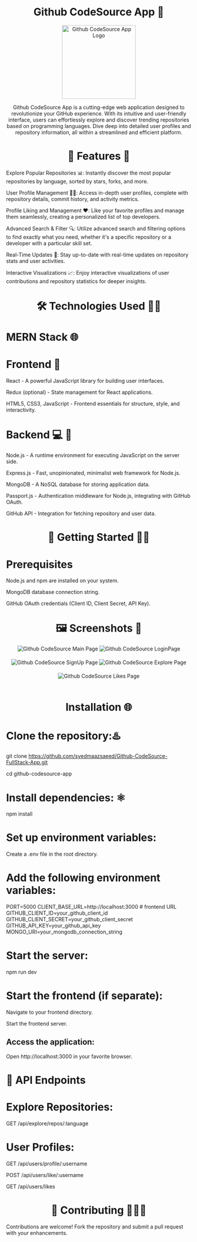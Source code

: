 <h1 align="center">Github CodeSource App 🚀</h1>
<p align="center">
  <img src="https://github.com/syedmaazsaeed/Github-CodeSource-FullStack-App/raw/main/frontend/dist/logo.png" alt="Github CodeSource App Logo" width="200">
</p>

<p align="center">
 Github CodeSource App is a cutting-edge web application designed to revolutionize your GitHub experience. With its intuitive and user-friendly interface, users can effortlessly explore and discover trending repositories based on programming languages. Dive deep into detailed user profiles and repository information, all within a streamlined and efficient platform.
</p>

<h1 align="center">🌟 Features 🤖</h1>

Explore Popular Repositories 📊: Instantly discover the most popular repositories by language, sorted by stars, forks, and more.

User Profile Management 🧑‍💻: Access in-depth user profiles, complete with repository details, commit history, and activity metrics.

Profile Liking and Management ❤️: Like your favorite profiles and manage them seamlessly, creating a personalized list of top developers.

Advanced Search & Filter 🔍: Utilize advanced search and filtering options to find exactly what you need, whether it's a specific repository or a developer with a particular skill set.

Real-Time Updates 🔄: Stay up-to-date with real-time updates on repository stats and user activities.

Interactive Visualizations 📈: Enjoy interactive visualizations of user contributions and repository statistics for deeper insights.


<h1 align="center">🛠️ Technologies Used 🕵🏻</h1>

### <h1> <b>MERN Stack 🌐</b> </h1>

<h1>Frontend 🌈 </h1>

React - A powerful JavaScript library for building user interfaces.

Redux (optional) - State management for React applications.

HTML5, CSS3, JavaScript - Frontend essentials for structure, style, and interactivity.

<h1>Backend 💻 🚀</h1>

Node.js - A runtime environment for executing JavaScript on the server side.

Express.js - Fast, unopinionated, minimalist web framework for Node.js.

MongoDB - A NoSQL database for storing application data.

Passport.js - Authentication middleware for Node.js, integrating with GitHub OAuth.

GitHub API - Integration for fetching repository and user data.

<h1 align="center">🚀 Getting Started 🧑‍💻</h1>

<h1> Prerequisites </h1>

Node.js and npm are installed on your system.

MongoDB database connection string.

GitHub OAuth credentials (Client ID, Client Secret, API Key).


<h1 align="center">🖼️ Screenshots 📸</h1>

<div align="center">
  <img src="https://github.com/syedmaazsaeed/Github-CodeSource-FullStack-App/blob/main/frontend/src/Images/Github-Main-Section.png" alt="Github CodeSource Main Page" style="max-width: 100%; margin-bottom: 20px;">
  
  <img src="https://github.com/syedmaazsaeed/Github-CodeSource-FullStack-App/blob/main/frontend/src/Images/Github-Login-section.png" alt="Github CodeSource LoginPage" style="max-width: 100%; margin-bottom: 20px;">
  <br>
  <img src="[path/to/screenshot3.png](https://github.com/syedmaazsaeed/Github-CodeSource-FullStack-App/blob/main/frontend/src/Images/Github-SignUp-section.png)" alt="Github CodeSource SignUp Page" style="max-width: 100%; margin-bottom: 20px;">
  <img src="[path/to/screenshot4.png](https://github.com/syedmaazsaeed/Github-CodeSource-FullStack-App/blob/main/frontend/src/Images/Github-Explore.png)" alt="Github CodeSource Explore Page" style="max-width: 100%;">
<br>
  <img src="https://github.com/syedmaazsaeed/Github-CodeSource-FullStack-App/blob/main/frontend/src/Images/Github-Likes.png" alt="Github CodeSource Likes Page" style="max-width: 100%; margin-bottom: 20px;">
</div>


<h1 align="center">Installation 🌐 </h1>

<h1>Clone the repository:♨️ </h1>

git clone https://github.com/syedmaazsaeed/Github-CodeSource-FullStack-App.git

cd github-codesource-app

<h1>Install dependencies: ⚛</h1>

npm install

<h1>Set up environment variables: </h1>

Create a .env file in the root directory.

<h1>Add the following environment variables: </h1>

PORT=5000
CLIENT_BASE_URL=http://localhost:3000   # frontend URL
GITHUB_CLIENT_ID=your_github_client_id
GITHUB_CLIENT_SECRET=your_github_client_secret
GITHUB_API_KEY=your_github_api_key
MONGO_URI=your_mongodb_connection_string

<h1> Start the server: </h1>

npm run dev

<h1>Start the frontend (if separate): </h1>

Navigate to your frontend directory.

Start the frontend server.

<h2>Access the application: </h2>

Open http://localhost:3000 in your favorite browser.

<h1>📡 API Endpoints </h1>

<h1>Explore Repositories: </h1>

GET /api/explore/repos/:language

<h1>User Profiles: </h1>

GET /api/users/profile/:username

POST /api/users/like/:username

GET /api/users/likes

<h1 align="center">🤝 Contributing 👨🏿‍💻 </h1>

Contributions are welcome! Fork the repository and submit a pull request with your enhancements.
